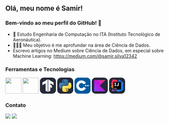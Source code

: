 ## Olá, meu nome é Samir!
### Bem-vindo ao meu perfil do GitHub! 👋

- 🔭 Estudo Engenharia de Computação no ITA (Instituto Tecnológico de Aeronáutica).
- 👨🏽‍💻 Meu objetivo é me aprofundar na área de Ciência de Dados.
- Escrevo artigos no Medium sobre Ciência de Dados, em especial sobre Machine Learning: https://medium.com/@samir.silva12342

### Ferramentas e Tecnologias

<link rel="stylesheet" href="https://cdn.jsdelivr.net/gh/devicons/devicon@v2.15.1/devicon.min.css">

<img src="https://cdn.jsdelivr.net/gh/devicons/devicon/icons/pandas/pandas-original-wordmark.svg" width="50" height="50"/> <img
src="https://github.com/tandpfun/skill-icons/blob/main/icons/ScikitLearn-Dark.svg" width="50" height="50"/> <img 
src="https://github.com/tandpfun/skill-icons/blob/main/icons/TensorFlow-Dark.svg" width="50" height="50"/> <img 
src="https://github.com/tandpfun/skill-icons/blob/main/icons/Python-Dark.svg" width="50" height="50"/> <img 
src="https://github.com/tandpfun/skill-icons/blob/main/icons/CPP.svg" width="50" height="50"/> <img
src="https://github.com/tandpfun/skill-icons/blob/main/icons/Kotlin-Dark.svg" width="50" height="50"> <img
src="https://github.com/tandpfun/skill-icons/blob/main/icons/Idea-Dark.svg" width="50" height="50">

<div>

### Contato

<div>
<a href = "mailto:samir.silva12342@gmail.com"><img src="https://img.shields.io/badge/Gmail-D14836?style=for-the-badge&logo=gmail&logoColor=white" target="_blank"></a>
<a href="https://www.linkedin.com/in/samir-nunes-da-silva/" target="_blank"><img src="https://img.shields.io/badge/-LinkedIn-%230077B5?style=for-the-badge&logo=linkedin&logoColor=white" target="_blank"></a>   
</div>

